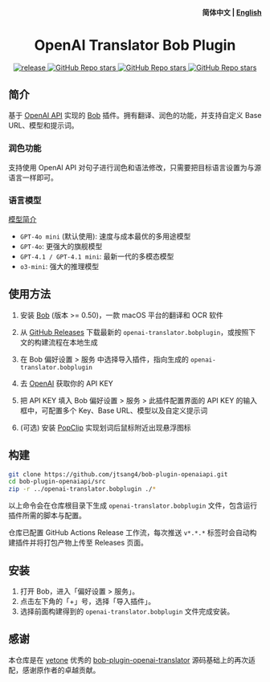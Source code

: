 <h4 align="right">
  <strong>简体中文</strong> | <a href="https://github.com/jtsang4/bob-plugin-openaiapi/blob/main/docs/README_EN.md">English</a>
</h4>

<div>
  <h1 align="center">OpenAI Translator Bob Plugin</h1>
  <p align="center">
    <a href="https://github.com/jtsang4/bob-plugin-openaiapi/releases" target="_blank">
        <img src="https://github.com/jtsang4/bob-plugin-openaiapi/actions/workflows/release.yaml/badge.svg" alt="release">
    </a>
    <a href="https://github.com/jtsang4/bob-plugin-openaiapi/releases">
        <img alt="GitHub Repo stars" src="https://img.shields.io/github/stars/jtsang4/bob-plugin-openaiapi?style=flat">
    </a>
    <a href="https://github.com/jtsang4/bob-plugin-openaiapi/releases">
        <img alt="GitHub Repo stars" src="https://img.shields.io/badge/openai-bob-orange?style=flat">
    </a>
    <a href="https://github.com/jtsang4/bob-plugin-openaiapi/releases">
        <img alt="GitHub Repo stars" src="https://img.shields.io/badge/langurage-JavaScript-brightgreen?style=flat&color=blue">
    </a>
  </p>
</div>

## 简介

基于 [OpenAI API](https://platform.openai.com/docs/api-reference/introduction) 实现的 [Bob](https://bobtranslate.com/) 插件。拥有翻译、润色的功能，并支持自定义 Base URL、模型和提示词。

### 润色功能

支持使用 OpenAI API 对句子进行润色和语法修改，只需要把目标语言设置为与源语言一样即可。

### 语言模型

[模型简介](https://platform.openai.com/docs/models)
* `GPT-4o mini` (默认使用): 速度与成本最优的多用途模型
* `GPT-4o`: 更强大的旗舰模型
* `GPT-4.1 / GPT-4.1 mini`: 最新一代的多模态模型
* `o3-mini`: 强大的推理模型

## 使用方法

1. 安装 [Bob](https://bobtranslate.com/guide/#%E5%AE%89%E8%A3%85) (版本 >= 0.50)，一款 macOS 平台的翻译和 OCR 软件

2. 从 [GitHub Releases](https://github.com/jtsang4/bob-plugin-openaiapi/releases/latest) 下载最新的 `openai-translator.bobplugin`，或按照下文的构建流程在本地生成

3. 在 Bob 偏好设置 > 服务 中选择导入插件，指向生成的 `openai-translator.bobplugin`

4. 去 [OpenAI](https://platform.openai.com/api-keys) 获取你的 API KEY

5. 把 API KEY 填入 Bob 偏好设置 > 服务 > 此插件配置界面的 API KEY 的输入框中，可配置多个 Key、Base URL、模型以及自定义提示词

6. (可选) 安装 [PopClip](https://bobtranslate.com/guide/integration/popclip.html) 实现划词后鼠标附近出现悬浮图标

## 构建

```bash
git clone https://github.com/jtsang4/bob-plugin-openaiapi.git
cd bob-plugin-openaiapi/src
zip -r ../openai-translator.bobplugin ./*
```

以上命令会在仓库根目录下生成 `openai-translator.bobplugin` 文件，包含运行插件所需的脚本与配置。

仓库已配置 GitHub Actions Release 工作流，每次推送 `v*.*.*` 标签时会自动构建插件并将打包产物上传至 Releases 页面。

## 安装

1. 打开 Bob，进入「偏好设置 > 服务」。
2. 点击左下角的「+」号，选择「导入插件」。
3. 选择前面构建得到的 `openai-translator.bobplugin` 文件完成安装。

## 感谢

本仓库是在 [yetone](https://github.com/yetone) 优秀的 [bob-plugin-openai-translator](https://github.com/yetone/bob-plugin-openai-translator) 源码基础上的再次适配，感谢原作者的卓越贡献。
